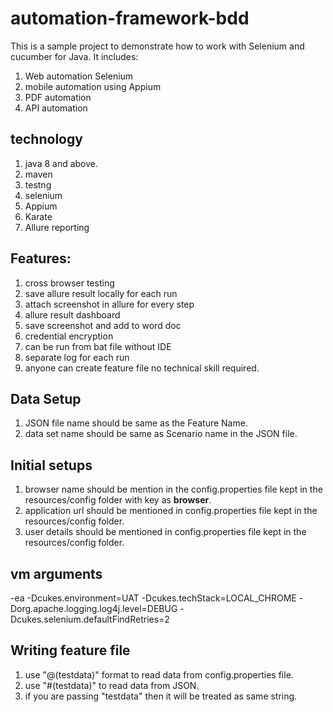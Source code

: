# automation-framework-bdd
This is a sample project to demonstrate how to work with Selenium and cucumber for Java.
It includes:
1. Web automation Selenium
2. mobile automation using Appium
3. PDF automation
4. API automation

## technology 
1. java 8 and above.
2. maven
3. testng
4. selenium
5. Appium
6. Karate
7. Allure reporting

## Features:
1. cross browser testing
2. save allure result locally for each run
3. attach screenshot in allure for every step
4. allure result dashboard
5. save screenshot and add to word doc
6. credential encryption
7. can be run from bat file without IDE
8. separate log for each run
9. anyone can create feature file no technical skill required.

## Data Setup
1. JSON file name should be same as the Feature Name.
2. data set name should be same as Scenario name in the JSON file.

## Initial setups
1. browser name should be mention in the config.properties file kept in the resources/config folder with key as **browser**.
2. application url should be mentioned in config.properties file kept in the resources/config folder.
3. user details should be mentioned in config.properties file kept in the resources/config folder.

## vm arguments
-ea
-Dcukes.environment=UAT
-Dcukes.techStack=LOCAL_CHROME
-Dorg.apache.logging.log4j.level=DEBUG
-Dcukes.selenium.defaultFindRetries=2


## Writing feature file
1. use "@(testdata)" format to read data from config.properties file.
2. use "#(testdata)" to read data from JSON.
3. if you are passing "testdata" then it will be treated as same string.



